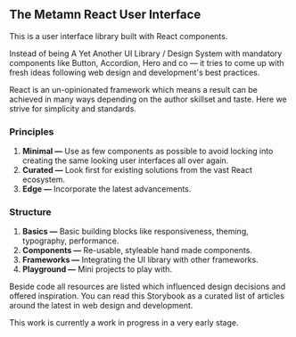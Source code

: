 ## The Metamn React User Interface

This is a user interface library built with React components.

Instead of being A Yet Another UI Library / Design System with mandatory components like Button, Accordion, Hero and co &mdash; it tries to come up with fresh ideas following web design and development's best practices.

React is an un-opinionated framework which means a result can be achieved in many ways depending on the author skillset and taste. Here we strive for simplicity and standards.

### Principles

1. **Minimal &mdash;** Use as few components as possible to avoid locking into creating the same looking user interfaces all over again.
2. **Curated &mdash;** Look first for existing solutions from the vast React ecosystem.
3. **Edge &mdash;** Incorporate the latest advancements.

### Structure

1. **Basics &mdash;** Basic building blocks like responsiveness, theming, typography, performance.
2. **Components &mdash;** Re-usable, styleable hand made components.
3. **Frameworks &mdash;** Integrating the UI library with other frameworks.
4. **Playground &mdash;** Mini projects to play with.

Beside code all resources are listed which influenced design decisions and offered inspiration. You can read this Storybook as a curated list of articles around the latest in web design and development.

This work is currently a work in progress in a very early stage.
